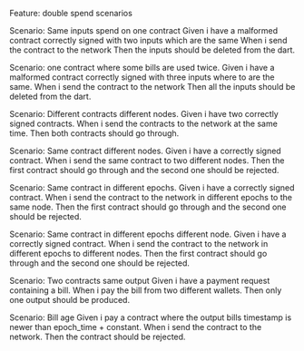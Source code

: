 Feature: double spend scenarios

Scenario: Same inputs spend on one contract
Given i have a malformed contract correctly signed with two inputs which are the same
When i send the contract to the network
Then the inputs should be deleted from the dart.

Scenario: one contract where some bills are used twice.
Given i have a malformed contract correctly signed with three inputs where to are the same.
When i send the contract to the network
Then all the inputs should be deleted from the dart.

Scenario: Different contracts different nodes.
Given i have two correctly signed contracts.
When i send the contracts to the network at the same time.
Then both contracts should go through.

Scenario: Same contract different nodes.
Given i have a correctly signed contract.
When i send the same contract to two different nodes.
Then the first contract should go through and the second one should be rejected.

Scenario: Same contract in different epochs.
Given i have a correctly signed contract.
When i send the contract to the network in different epochs to the same node.
Then the first contract should go through and the second one should be rejected.

Scenario: Same contract in different epochs different node.
Given i have a correctly signed contract.
When i send the contract to the network in different epochs to different nodes.
Then the first contract should go through and the second one should be rejected.

Scenario: Two contracts same output
Given i have a payment request containing a bill.
When i pay the bill from two different wallets.
Then only one output should be produced.

Scenario: Bill age
Given i pay a contract where the output bills timestamp is newer than epoch_time + constant.
When i send the contract to the network.
Then the contract should be rejected.

 


